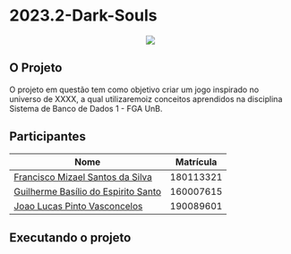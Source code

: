 # 2023.2-Dark-Souls

<div align="center">
<img src="./images/image.jpg" />
</div>

## O Projeto

<div>
<p>
    O projeto em questão tem como objetivo criar um jogo inspirado no universo de XXXX, a qual utilizaremoiz conceitos aprendidos na disciplina Sistema de Banco de Dados 1 - FGA UnB.
</p>
</div>

## Participantes

| Nome | Matrícula |
|--------------|-----------|
| <a href="https://www.github.com/frmiza">Francisco Mizael Santos da Silva </a> | 180113321 |
| <a href="github.com/GuilhermeBES">Guilherme Basílio do Espirito Santo</a> | 160007615 |
| <a href="github.com/HacKairos">Joao Lucas Pinto Vasconcelos</a> | 190089601 |

## Executando o projeto


